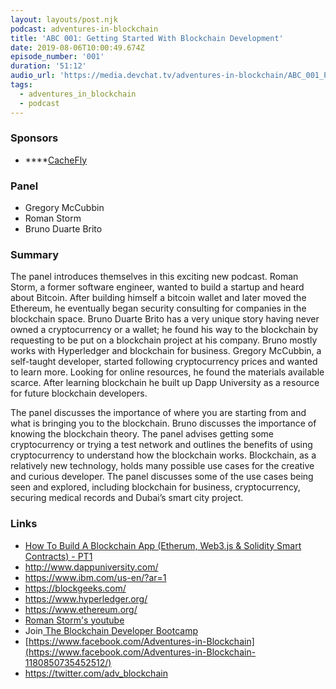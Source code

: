 ```yaml
---
layout: layouts/post.njk
podcast: adventures-in-blockchain
title: 'ABC 001: Getting Started With Blockchain Development'
date: 2019-08-06T10:00:49.674Z
episode_number: '001'
duration: '51:12'
audio_url: 'https://media.devchat.tv/adventures-in-blockchain/ABC_001_Panel.mp3'
tags:
  - adventures_in_blockchain
  - podcast
---
```

### **Sponsors**

* ****[CacheFly](https://www.cachefly.com/)

### **Panel**

* Gregory McCubbin
* Roman Storm
* Bruno Duarte Brito

### **Summary**

The panel introduces themselves in this exciting new podcast. Roman Storm, a former software engineer, wanted to build a startup and heard about Bitcoin. After building himself a bitcoin wallet and later moved the Ethereum, he eventually began security consulting for companies in the blockchain space. Bruno Duarte Brito has a very unique story having never owned a cryptocurrency or a wallet; he found his way to the blockchain by requesting to be put on a blockchain project at his company. Bruno mostly works with Hyperledger and blockchain for business. Gregory McCubbin, a self-taught developer, started following cryptocurrency prices and wanted to learn more. Looking for online resources, he found the materials available scarce. After learning blockchain he built up Dapp University as a resource for future blockchain developers. 


The panel discusses the importance of where you are starting from and what is bringing you to the blockchain. Bruno discusses the importance of knowing the blockchain theory. The panel advises getting some cryptocurrency or trying a test network and outlines the benefits of using cryptocurrency to understand how the blockchain works. Blockchain, as a relatively new technology, holds many possible use cases for the creative and curious developer. The panel discusses some of the use cases being seen and explored, including blockchain for business, cryptocurrency, securing medical records and Dubai’s smart city project.

### **Links**

* [How To Build A Blockchain App (Etherum, Web3.js & Solidity Smart Contracts) - PT1](https://www.youtube.com/watch?v=xrY2aGpe9Xo)
* <http://www.dappuniversity.com/>
* <https://www.ibm.com/us-en/?ar=1>
* <https://blockgeeks.com/>
* <https://www.hyperledger.org/>
* <https://www.ethereum.org/>
* [Roman Storm's youtube](https://www.youtube.com/channel/UC2vavZJYed1z0YGpts6x8lw) 
* Join[ The Blockchain Developer Bootcamp](http://www.dappuniversity.com/bootcamp)
* [https://www.facebook.com/Adventures-in-Blockchain](https://www.facebook.com/Adventures-in-Blockchain-1180850735452512/)
* <https://twitter.com/adv_blockchain>
